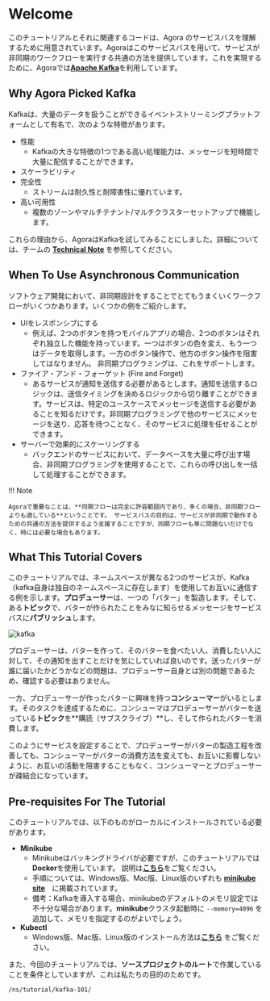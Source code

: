 # Welcome

このチュートリアルとそれに関連するコードは、Agora のサービスバスを理解するために用意されています。Agoraはこのサービスバスを用いて、サービスが非同期のワークフローを実行する共通の方法を提供しています。これを実現するために、Agoraでは[**Apache Kafka**](https://kafka.apache.org/)を利用しています。

## Why Agora Picked Kafka

Kafkaは、大量のデータを扱うことができるイベントストリーミングプラットフォームとして有名で、次のような特徴があります。

* 性能
  * Kafkaの大きな特徴の1つである高い処理能力は、メッセージを短時間で大量に配信することができます。
* スケーラビリティ
* 完全性
  * ストリームは耐久性と耐障害性に優れています。
* 高い可用性
  * 複数のゾーンやマルチテナント/マルチクラスターセットアップで機能します。

これらの理由から、AgoraはKafkaを試してみることにしました。詳細については、チームの [**Technical Note**](https://docs.google.com/document/d/1VhuUh3RzaSowKTjuq1NtDjQ9lfAHntJe4tLPSg0iAio/edit#heading=h.5qm13wuvtiz9) を参照してください。




## When To Use Asynchronous Communication

ソフトウェア開発において、非同期設計をすることでとてもうまくいくワークフローがいくつかあります。いくつかの例をご紹介します。

* UIをレスポンシブにする
  * 例えば、2つのボタンを持つモバイルアプリの場合、2つのボタンはそれぞれ独立した機能を持っています。一つはボタンの色を変え、もう一つはデータを取得します。一方のボタン操作で、他方のボタン操作を阻害してはなりません。 非同期プログラミングは、これをサポートします。
* ファイア・アンド・フォーゲット (Fire and Forget)
  * あるサービスが通知を送信する必要があるとします。通知を送信するロジックは、送信タイミングを決めるロジックから切り離すことができます。サービスは、特定のユースケースでメッセージを送信する必要があることを知るだけです。非同期プログラミングで他のサービスにメッセージを送り、応答を待つことなく、そのサービスに処理を任せることができます。
* サーバーで効果的にスケーリングする
  * バックエンドのサービスにおいて、データベースを大量に呼び出す場合、非同期プログラミングを使用することで、これらの呼び出しを一括して処理することができます。

!!! Note

    Agoraで重要なことは、**同期フローは完全に許容範囲内であり、多くの場合、非同期フローよりも適している**ということです。 サービスバスの目的は、サービスが非同期で動作するための共通の方法を提供するよう支援することですが、同期フローも単に問題ないだけでなく、時には必要な場合もあります。

## What This Tutorial Covers

このチュートリアルでは、ネームスペースが異なる2つのサービスが、Kafka（kafka自身は独自のネームスペースに存在します）を使用してお互いに通信する例を示します。**プロデューサー**は、一つの「バター」を製造します。そして、ある**トピック**で、バターが作られたことをみなに知らせるメッセージをサービスバスに**パブリッシュ**します。

![kafka](./assets/kafka-overview.png)

プロデューサーは、バターを作って、そのバターを食べたい人、消費したい人に対して、その通知を出すことだけを気にしていれば良いのです。送ったバターが誰に届いたかどうかなどの問題は、プロデューサー自身とは別の問題であるため、確認する必要はありません。

一方、プロデューサーが作ったバターに興味を持つ**コンシューマー**がいるとします。そのタスクを達成するために、コンシューマはプロデューサーがバターを送っている**トピック**を**購読（サブスクライブ）**し、そして作られたバターを消費します。

このようにサービスを設定することで、プロデューサーがバターの製造工程を改善しても、コンシューマーがバターの消費方法を変えても、お互いに影響しないように、お互いの活動を阻害することもなく、コンシューマーとプロデューサーが疎結合になっています。

## Pre-requisites For The Tutorial

このチュートリアルでは、以下のものがローカルにインストールされている必要があります。

* **Minikube**
  * Minikubeはバッキングドライバが必要ですが、このチュートリアルでは**Docker**を使用しています。
    説明は[**こちら**](https://minikube.sigs.k8s.io/docs/drivers/docker/)をご覧ください。
  * 手順については、Windows版、Mac版、Linux版のいずれも [**minikube site**](https://minikube.sigs.k8s.io/docs/start/)　に掲載されています。
  * 備考：Kafkaを導入する場合、minikubeのデフォルトのメモリ設定では不十分な場合があります。**minikube**クラスタ起動時に ``--memory=4096`` を追加して、メモリを指定するのがよいでしょう。
* **Kubectl**
  * Windows版、Mac版、Linux版のインストール方法は[**こちら**](https://kubernetes.io/docs/tasks/tools/) をご覧ください。

また、今回のチュートリアルでは、**ソースプロジェクトのルート**で作業していることを条件としていますが、これは私たちの目的のためです。

```shell
/ns/tutorial/kafka-101/
```
